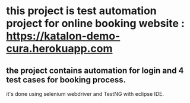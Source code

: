 # this project is test automation project for online booking website : https://katalon-demo-cura.herokuapp.com
## the project contains automation for login and 4 test cases for booking process.
it's done using selenium webdriver and TestNG with eclipse IDE.
